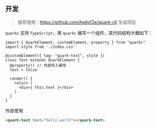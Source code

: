 ## 开发

> 推荐使用：https://github.com/hellof2e/quark-cli 生成项目

`quarkc` 支持 `TypeScript`，用 `quarkc` 编写一个组件，其代码结构大概如下：

```tsx
import { QuarkElement, customElement, property } from "quarkc"
import style from './index.css'

@customElement({ tag: "quark-text", style })
class Text extends QuarkElement {
  @property() // 外部传入属性
  text = false

  render() {
    return (
      <div>{ this.text }</div>
    )
  }
}
```

外部使用
```html
<quark-text text="hello world"></quark-text>
```